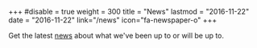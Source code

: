 +++
#disable = true
weight = 300
title = "News"
lastmod = "2016-11-22"
date = "2016-11-22"
link="/news"
icon="fa-newspaper-o"
+++

Get the latest [news](/news) about what we've been up to or will be up to.